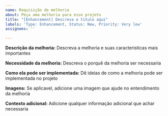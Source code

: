 ```yaml
---
name: Requisição de melhoria
about: Peça uma melhoria para esse projeto
title: "[Enhancement] Descreva o titulo aqui"
labels: 'Type: Enhancement, Status: New, Priority: Very low'
assignees: ''

---
```


**Descrição da melhoria:**
Descreva a melhoria e suas caracteristicas mais importantes

**Necessidade da melhoria:**
Descreva o porquê da melhoria ser necessaria

**Como ela pode ser implementada:**
Dê ideias de como a melhoria pode ser implementada no projeto

**Imagens:**
Se aplicavel, adicione uma imagem que ajude no entendimento da melhoria

**Contexto adicional:**
Adicione qualquer informação adicional que achar necessaria
